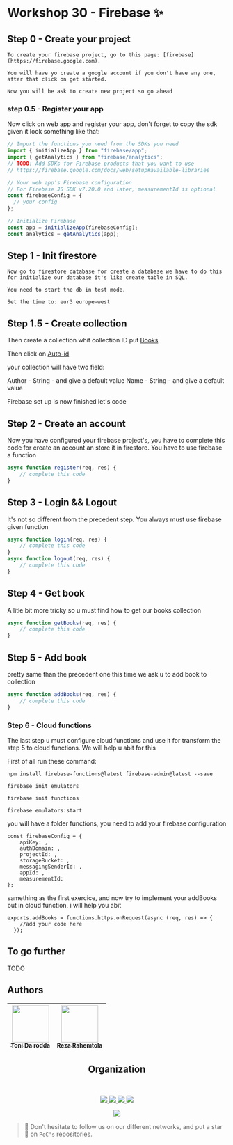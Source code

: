 # Workshop 30 - Firebase ✨

## Step 0 - Create your project
```
To create your firebase project, go to this page: [firebase](https://firebase.google.com).

You will have yo create a google account if you don't have any one, after that click on get started.

Now you will be ask to create new project so go ahead
```
### step 0.5 - Register your app

Now click on web app and register your app,
don't forget to copy the sdk given it look something like that:
```javascript
// Import the functions you need from the SDKs you need
import { initializeApp } from "firebase/app";
import { getAnalytics } from "firebase/analytics";
// TODO: Add SDKs for Firebase products that you want to use
// https://firebase.google.com/docs/web/setup#available-libraries

// Your web app's Firebase configuration
// For Firebase JS SDK v7.20.0 and later, measurementId is optional
const firebaseConfig = {
  // your config
};

// Initialize Firebase
const app = initializeApp(firebaseConfig);
const analytics = getAnalytics(app);
```


## Step 1 - Init firestore
```
Now go to firestore database for create a database we have to do this for initialize our database it's like create table in SQL.

You need to start the db in test mode.

Set the time to: eur3 europe-west
```
## Step 1.5 - Create collection

Then create a collection whit collection ID put [Books]()

Then click on [Auto-id]()

your collection will have two field:

Author - String - and give a default value
Name   - String - and give a default value

Firebase set up is now finished let's code

## Step 2 - Create an account

Now you have configured your firebase project's,
you have to complete this code for create an account an store it in firestore.
You have to use firebase a function
```javascript
async function register(req, res) {
    // complete this code
}
```

## Step 3 - Login && Logout
It's not so different from the precedent step.
You always must use firebase given function
```javascript
async function login(req, res) {
    // complete this code
}
async function logout(req, res) {
    // complete this code
}
```

## Step 4 - Get book
A litle bit more tricky so u must find how to get our books collection
```javascript
async function getBooks(req, res) {
    // complete this code
}
```

## Step 5 - Add book
pretty same than the precedent one this time we ask u to add book to collection
```javascript
async function addBooks(req, res) {
    // complete this code
}
```

### Step 6 - Cloud functions
The last step u must configure cloud functions and use it for transform the step 5 to cloud functions.
We will help u abit for this

First of all run these command:
```
npm install firebase-functions@latest firebase-admin@latest --save

firebase init emulators

firebase init functions

firebase emulators:start
```

you will have a folder functions, you need to add your firebase configuration
```
const firebaseConfig = {
    apiKey: ,
    authDomain: ,
    projectId: ,
    storageBucket: ,
    messagingSenderId: ,
    appId: ,
    measurementId: 
};
```

samething as the first exercice, and now try to implement your addBooks but in cloud function, i will help you abit

```
exports.addBooks = functions.https.onRequest(async (req, res) => {
    //add your code here
  });
  ```

## To go further

TODO

## Authors

| [<img src="https://github.com/tonida-rodda.png?size=85" width=85><br><sub>Toni Da rodda</sub>](https://github.com/tonida-rodda) | [<img src="https://github.com/RezaRahemtola.png?size=85" width=85><br><sub>Reza Rahemtola</sub>](https://github.com/RezaRahemtola)
| :---: | :---: |
<h2 align=center>
Organization
</h2>
<br/>
<p align='center'>
    <a href="https://www.linkedin.com/company/pocinnovation/mycompany/">
        <img src="https://img.shields.io/badge/LinkedIn-0077B5?style=for-the-badge&logo=linkedin&logoColor=white">
    </a>
    <a href="https://www.instagram.com/pocinnovation/">
        <img src="https://img.shields.io/badge/Instagram-E4405F?style=for-the-badge&logo=instagram&logoColor=white">
    </a>
    <a href="https://twitter.com/PoCInnovation">
        <img src="https://img.shields.io/badge/Twitter-1DA1F2?style=for-the-badge&logo=twitter&logoColor=white">
    </a>
    <a href="https://discord.com/invite/Yqq2ADGDS7">
        <img src="https://img.shields.io/badge/Discord-7289DA?style=for-the-badge&logo=discord&logoColor=white">
    </a>
</p>
<p align=center>
    <a href="https://www.poc-innovation.fr/">
        <img src="https://img.shields.io/badge/WebSite-1a2b6d?style=for-the-badge&logo=GitHub Sponsors&logoColor=white">
    </a>
</p>

> :rocket: Don't hesitate to follow us on our different networks, and put a star 🌟 on `PoC's` repositories.
